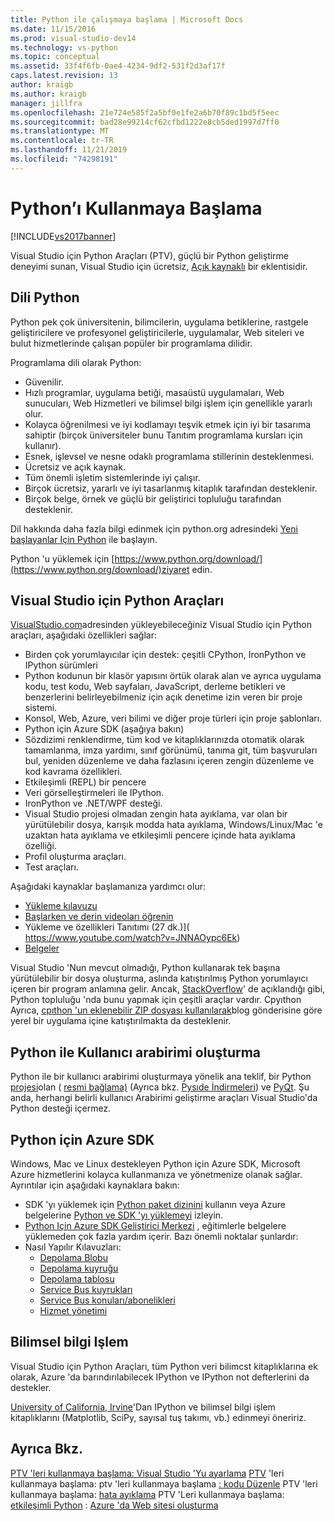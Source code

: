 ```yaml
---
title: Python ile çalışmaya başlama | Microsoft Docs
ms.date: 11/15/2016
ms.prod: visual-studio-dev14
ms.technology: vs-python
ms.topic: conceptual
ms.assetid: 33f4f6fb-0ae4-4234-9df2-531f2d3af17f
caps.latest.revision: 13
author: kraigb
ms.author: kraigb
manager: jillfra
ms.openlocfilehash: 21e724e585f2a5bf0e1fe2a6b70f89c1bd5f5eec
ms.sourcegitcommit: bad28e99214cf62cfbd1222e8cb5ded1997d7ff0
ms.translationtype: MT
ms.contentlocale: tr-TR
ms.lasthandoff: 11/21/2019
ms.locfileid: "74298191"
---
```

# <a name="getting-started-with-python"></a>Python’ı Kullanmaya Başlama
[!INCLUDE[vs2017banner](../includes/vs2017banner.md)]

Visual Studio için Python Araçları (PTV), güçlü bir Python geliştirme deneyimi sunan, Visual Studio için ücretsiz, [Açık kaynaklı](https://github.com/Microsoft/ptvs) bir eklentisidir.  
  
## <a name="python-the-language"></a>Dili Python
  
Python pek çok üniversitenin, bilimcilerin, uygulama betiklerine, rastgele geliştiricilere ve profesyonel geliştiricilerle, uygulamalar, Web siteleri ve bulut hizmetlerinde çalışan popüler bir programlama dilidir.

Programlama dili olarak Python:
  
- Güvenilir.
- Hızlı programlar, uygulama betiği, masaüstü uygulamaları, Web sunucuları, Web Hizmetleri ve bilimsel bilgi işlem için genellikle yararlı olur.
- Kolayca öğrenilmesi ve iyi kodlamayı teşvik etmek için iyi bir tasarıma sahiptir (birçok üniversiteler bunu Tanıtım programlama kursları için kullanır).
- Esnek, işlevsel ve nesne odaklı programlama stillerinin desteklenmesi.
- Ücretsiz ve açık kaynak.
- Tüm önemli işletim sistemlerinde iyi çalışır.  
- Birçok ücretsiz, yararlı ve iyi tasarlanmış kitaplık tarafından desteklenir.  
- Birçok belge, örnek ve güçlü bir geliştirici topluluğu tarafından desteklenir.  

Dil hakkında daha fazla bilgi edinmek için python.org adresindeki [Yeni başlayanlar Için Python](https://www.python.org/about/gettingstarted/) ile başlayın.

Python 'u yüklemek için [https://www.python.org/download/](https://www.python.org/download/)ziyaret edin.

## <a name="python-tools-for-visual-studio"></a>Visual Studio için Python Araçları
  
[VisualStudio.com](https://www.visualstudio.com/explore/python-vs)adresinden yükleyebileceğiniz Visual Studio için Python araçları, aşağıdaki özellikleri sağlar:  
  
- Birden çok yorumlayıcılar için destek: çeşitli CPython, IronPython ve IPython sürümleri  
- Python kodunun bir klasör yapısını örtük olarak alan ve ayrıca uygulama kodu, test kodu, Web sayfaları, JavaScript, derleme betikleri ve benzerlerini belirleyebilmeniz için açık denetime izin veren bir proje sistemi.  
- Konsol, Web, Azure, veri bilimi ve diğer proje türleri için proje şablonları.    
- Python için Azure SDK (aşağıya bakın)    
- Sözdizimi renklendirme, tüm kod ve kitaplıklarınızda otomatik olarak tamamlanma, imza yardımı, sınıf görünümü, tanıma git, tüm başvuruları bul, yeniden düzenleme ve daha fazlasını içeren zengin düzenleme ve kod kavrama özellikleri.    
- Etkileşimli (REPL) bir pencere
- Veri görselleştirmeleri ile IPython.
- IronPython ve .NET/WPF desteği.    
- Visual Studio projesi olmadan zengin hata ayıklama, var olan bir yürütülebilir dosya, karışık modda hata ayıklama, Windows/Linux/Mac 'e uzaktan hata ayıklama ve etkileşimli pencere içinde hata ayıklama özelliği.   
- Profil oluşturma araçları.  
- Test araçları.  
  
Aşağıdaki kaynaklar başlamanıza yardımcı olur:

- [Yükleme kılavuzu](https://github.com/Microsoft/PTVS/wiki/PTVS-Installation)    
- [Başlarken ve derin videoları öğrenin](https://www.youtube.com/playlist?list=PLReL099Y5nRdLgGAdrb_YeTdEnd23s6Ff)  
- Yükleme ve özellikleri Tanıtımı (27 dk.)]( https://www.youtube.com/watch?v=JNNAOypc6Ek)  
- [Belgeler](https://github.com/Microsoft/PTVS/wiki)  

Visual Studio 'Nun mevcut olmadığı, Python kullanarak tek başına yürütülebilir bir dosya oluşturma, aslında katıştırılmış Python yorumlayıcı içeren bir program anlamına gelir. Ancak, [StackOverflow](https://stackoverflow.com/questions/5458048/how-to-make-a-python-script-standalone-executable-to-run-without-any-dependency)' de açıklandığı gibi, Python topluluğu 'nda bunu yapmak için çeşitli araçlar vardır. Cpyıthon Ayrıca, [cpıthon 'un eklenebilir ZIP dosyası kullanılarak](https://devblogs.microsoft.com/python/cpython-embeddable-zip-file/)blog gönderisine göre yerel bir uygulama içine katıştırılmakta da desteklenir.
  
## <a name="building-ui-with-python"></a>Python ile Kullanıcı arabirimi oluşturma  

Python ile bir kullanıcı arabirimi oluşturmaya yönelik ana teklif, bir Python [projesi](https://www.qt.io/qt-for-application-development/)olan ( [resmi bağlama)](https://wiki.qt.io/PySide) (Ayrıca bkz. [Pysıde İndirmeleri](https://download.qt.io/official_releases/pyside/.)) ve [PyQt](https://wiki.python.org/moin/PyQt). Şu anda, herhangi belirli kullanıcı Arabirimi geliştirme araçları Visual Studio'da Python desteği içermez.

## <a name="azure-sdk-for-python"></a>Python için Azure SDK
  
Windows, Mac ve Linux destekleyen Python için Azure SDK, Microsoft Azure hizmetlerini kolayca kullanmanıza ve yönetmenize olanak sağlar. Ayrıntılar için aşağıdaki kaynaklara bakın: 

- SDK 'yı yüklemek için [Python paket dizinini](https://pypi.python.org/pypi/azure) kullanın veya Azure belgelerine [Python ve SDK 'yı yüklemeyi](https://docs.microsoft.com/azure/python/python-sdk-azure-install) izleyin. 
- [Python Için Azure SDK Geliştirici Merkezi](https://azure.microsoft.com/develop/python/) , eğitimlerle belgelere yüklemeden çok fazla yardım içerir.  Bazı önemli noktalar şunlardır:  
- Nasıl Yapılır Kılavuzları:
  - [Depolama Blobu](https://azure.microsoft.com/develop/python/how-to-guides/blob-service/)  
  - [Depolama kuyruğu](https://azure.microsoft.com/develop/python/how-to-guides/queue-service/)  
  - [Depolama tablosu](https://azure.microsoft.com/develop/python/how-to-guides/table-service/)  
  - [Service Bus kuyrukları](https://azure.microsoft.com/develop/python/how-to-guides/service-bus-queues/)
  - [Service Bus konuları/abonelikleri](https://azure.microsoft.com/develop/python/how-to-guides/service-bus-topics/) 
  - [Hizmet yönetimi](https://azure.microsoft.com/develop/python/how-to-guides/service-management/)  

## <a name="scientific-computing"></a>Bilimsel bilgi Işlem

Visual Studio için Python Araçları, tüm Python veri bilimcst kitaplıklarına ek olarak, Azure 'da barındırılabilecek IPython ve IPython not defterlerini da destekler.

[University of California, Irvine](https://www.lfd.uci.edu/~gohlke/pythonlibs/#scipy-stack)'Dan IPython ve bilimsel bilgi işlem kitaplıklarını (Matplotlib, SciPy, sayısal tuş takımı, vb.) edinmeyi öneririz.  
  
## <a name="see-also"></a>Ayrıca Bkz.  

[PTV 'leri kullanmaya başlama: Visual Studio 'Yu ayarlama](../python/getting-started-with-ptvs-setting-up-visual-studio.md)
[PTV](../python/getting-started-with-ptvs-start-coding-projects.md) 'leri kullanmaya başlama: ptv 'leri kullanmaya başlama
[: kodu Düzenle](../python/getting-started-with-ptvs-editing-code.md)
PTV 'leri kullanmaya başlama: [hata ayıklama](../python/getting-started-with-ptvs-debugging.md)
PTV 'Leri kullanmaya başlama: [etkileşimli
Python](../python/getting-started-with-ptvs-interactive-python.md) : [Azure 'da Web sitesi oluşturma](../python/getting-started-with-ptvs-building-a-website-in-azure.md)
